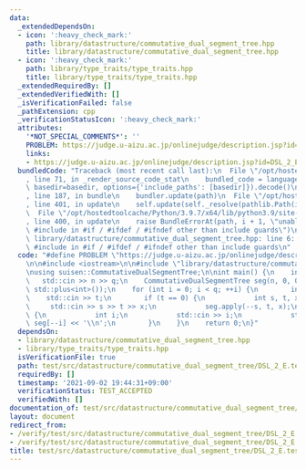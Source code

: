 ```yaml
---
data:
  _extendedDependsOn:
  - icon: ':heavy_check_mark:'
    path: library/datastructure/commutative_dual_segment_tree.hpp
    title: library/datastructure/commutative_dual_segment_tree.hpp
  - icon: ':heavy_check_mark:'
    path: library/type_traits/type_traits.hpp
    title: library/type_traits/type_traits.hpp
  _extendedRequiredBy: []
  _extendedVerifiedWith: []
  _isVerificationFailed: false
  _pathExtension: cpp
  _verificationStatusIcon: ':heavy_check_mark:'
  attributes:
    '*NOT_SPECIAL_COMMENTS*': ''
    PROBLEM: https://judge.u-aizu.ac.jp/onlinejudge/description.jsp?id=DSL_2_E
    links:
    - https://judge.u-aizu.ac.jp/onlinejudge/description.jsp?id=DSL_2_E
  bundledCode: "Traceback (most recent call last):\n  File \"/opt/hostedtoolcache/Python/3.9.7/x64/lib/python3.9/site-packages/onlinejudge_verify/documentation/build.py\"\
    , line 71, in _render_source_code_stat\n    bundled_code = language.bundle(stat.path,\
    \ basedir=basedir, options={'include_paths': [basedir]}).decode()\n  File \"/opt/hostedtoolcache/Python/3.9.7/x64/lib/python3.9/site-packages/onlinejudge_verify/languages/cplusplus.py\"\
    , line 187, in bundle\n    bundler.update(path)\n  File \"/opt/hostedtoolcache/Python/3.9.7/x64/lib/python3.9/site-packages/onlinejudge_verify/languages/cplusplus_bundle.py\"\
    , line 401, in update\n    self.update(self._resolve(pathlib.Path(included), included_from=path))\n\
    \  File \"/opt/hostedtoolcache/Python/3.9.7/x64/lib/python3.9/site-packages/onlinejudge_verify/languages/cplusplus_bundle.py\"\
    , line 400, in update\n    raise BundleErrorAt(path, i + 1, \"unable to process\
    \ #include in #if / #ifdef / #ifndef other than include guards\")\nonlinejudge_verify.languages.cplusplus_bundle.BundleErrorAt:\
    \ library/datastructure/commutative_dual_segment_tree.hpp: line 6: unable to process\
    \ #include in #if / #ifdef / #ifndef other than include guards\n"
  code: "#define PROBLEM \"https://judge.u-aizu.ac.jp/onlinejudge/description.jsp?id=DSL_2_E\"\
    \n\n#include <iostream>\n\n#include \"library/datastructure/commutative_dual_segment_tree.hpp\"\
    \nusing suisen::CommutativeDualSegmentTree;\n\nint main() {\n    int n, q;\n \
    \   std::cin >> n >> q;\n    CommutativeDualSegmentTree seg(n, 0, 0, std::plus<int>(),\
    \ std::plus<int>());\n    for (int i = 0; i < q; ++i) {\n        int t;\n    \
    \    std::cin >> t;\n        if (t == 0) {\n            int s, t, x;\n       \
    \     std::cin >> s >> t >> x;\n            seg.apply(--s, t, x);\n        } else\
    \ {\n            int i;\n            std::cin >> i;\n            std::cout <<\
    \ seg[--i] << '\\n';\n        }\n    }\n    return 0;\n}"
  dependsOn:
  - library/datastructure/commutative_dual_segment_tree.hpp
  - library/type_traits/type_traits.hpp
  isVerificationFile: true
  path: test/src/datastructure/commutative_dual_segment_tree/DSL_2_E.test.cpp
  requiredBy: []
  timestamp: '2021-09-02 19:44:31+09:00'
  verificationStatus: TEST_ACCEPTED
  verifiedWith: []
documentation_of: test/src/datastructure/commutative_dual_segment_tree/DSL_2_E.test.cpp
layout: document
redirect_from:
- /verify/test/src/datastructure/commutative_dual_segment_tree/DSL_2_E.test.cpp
- /verify/test/src/datastructure/commutative_dual_segment_tree/DSL_2_E.test.cpp.html
title: test/src/datastructure/commutative_dual_segment_tree/DSL_2_E.test.cpp
---
```

